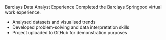 Barclays Data Analyst Experience
Completed the Barclays Springpod virtual work experience.
- Analysed datasets and visualised trends
- Developed problem-solving and data interpretation skills
- Project uploaded to GitHub for demonstration purposes
